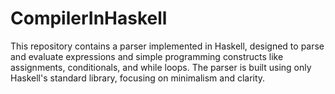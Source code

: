 # CompilerInHaskell
This repository contains a parser implemented in Haskell, designed to parse and evaluate expressions and simple programming constructs like assignments, conditionals, and while loops. The parser is built using only Haskell's standard library, focusing on minimalism and clarity.
